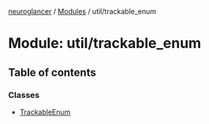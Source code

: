 [neuroglancer](../README.md) / [Modules](../modules.md) / util/trackable\_enum

# Module: util/trackable\_enum

## Table of contents

### Classes

- [TrackableEnum](../classes/util_trackable_enum.TrackableEnum.md)

